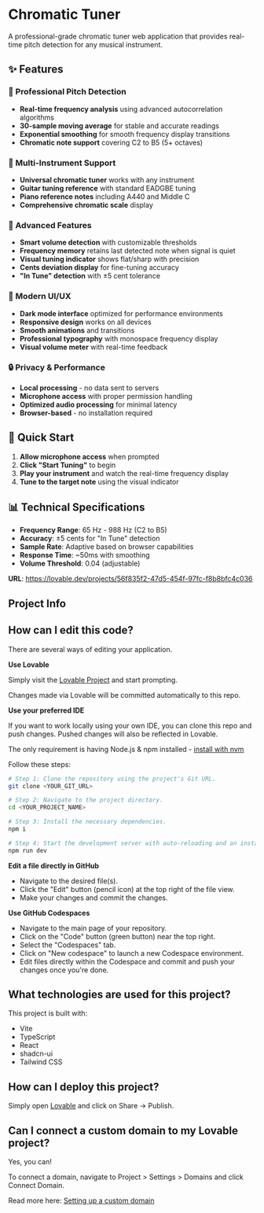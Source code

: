 # Chromatic Tuner

A professional-grade chromatic tuner web application that provides real-time pitch detection for any musical instrument.

## ✨ Features

### 🎵 Professional Pitch Detection
- **Real-time frequency analysis** using advanced autocorrelation algorithms
- **30-sample moving average** for stable and accurate readings
- **Exponential smoothing** for smooth frequency display transitions
- **Chromatic note support** covering C2 to B5 (5+ octaves)

### 🎸 Multi-Instrument Support
- **Universal chromatic tuner** works with any instrument
- **Guitar tuning reference** with standard EADGBE tuning
- **Piano reference notes** including A440 and Middle C
- **Comprehensive chromatic scale** display

### 🔧 Advanced Features
- **Smart volume detection** with customizable thresholds
- **Frequency memory** retains last detected note when signal is quiet
- **Visual tuning indicator** shows flat/sharp with precision
- **Cents deviation display** for fine-tuning accuracy
- **"In Tune" detection** with ±5 cent tolerance

### 🎨 Modern UI/UX
- **Dark mode interface** optimized for performance environments
- **Responsive design** works on all devices
- **Smooth animations** and transitions
- **Professional typography** with monospace frequency display
- **Visual volume meter** with real-time feedback

### 🔒 Privacy & Performance
- **Local processing** - no data sent to servers
- **Microphone access** with proper permission handling
- **Optimized audio processing** for minimal latency
- **Browser-based** - no installation required

## 🚀 Quick Start

1. **Allow microphone access** when prompted
2. **Click "Start Tuning"** to begin
3. **Play your instrument** and watch the real-time frequency display
4. **Tune to the target note** using the visual indicator

## 📊 Technical Specifications

- **Frequency Range**: 65 Hz - 988 Hz (C2 to B5)
- **Accuracy**: ±5 cents for "In Tune" detection
- **Sample Rate**: Adaptive based on browser capabilities
- **Response Time**: ~50ms with smoothing
- **Volume Threshold**: 0.04 (adjustable)

**URL**: https://lovable.dev/projects/56f835f2-47d5-454f-97fc-f8b8bfc4c036

## Project Info

## How can I edit this code?

There are several ways of editing your application.

**Use Lovable**

Simply visit the [Lovable Project](https://lovable.dev/projects/56f835f2-47d5-454f-97fc-f8b8bfc4c036) and start prompting.

Changes made via Lovable will be committed automatically to this repo.

**Use your preferred IDE**

If you want to work locally using your own IDE, you can clone this repo and push changes. Pushed changes will also be reflected in Lovable.

The only requirement is having Node.js & npm installed - [install with nvm](https://github.com/nvm-sh/nvm#installing-and-updating)

Follow these steps:

```sh
# Step 1: Clone the repository using the project's Git URL.
git clone <YOUR_GIT_URL>

# Step 2: Navigate to the project directory.
cd <YOUR_PROJECT_NAME>

# Step 3: Install the necessary dependencies.
npm i

# Step 4: Start the development server with auto-reloading and an instant preview.
npm run dev
```

**Edit a file directly in GitHub**

- Navigate to the desired file(s).
- Click the "Edit" button (pencil icon) at the top right of the file view.
- Make your changes and commit the changes.

**Use GitHub Codespaces**

- Navigate to the main page of your repository.
- Click on the "Code" button (green button) near the top right.
- Select the "Codespaces" tab.
- Click on "New codespace" to launch a new Codespace environment.
- Edit files directly within the Codespace and commit and push your changes once you're done.

## What technologies are used for this project?

This project is built with:

- Vite
- TypeScript
- React
- shadcn-ui
- Tailwind CSS

## How can I deploy this project?

Simply open [Lovable](https://lovable.dev/projects/56f835f2-47d5-454f-97fc-f8b8bfc4c036) and click on Share -> Publish.

## Can I connect a custom domain to my Lovable project?

Yes, you can!

To connect a domain, navigate to Project > Settings > Domains and click Connect Domain.

Read more here: [Setting up a custom domain](https://docs.lovable.dev/tips-tricks/custom-domain#step-by-step-guide)
